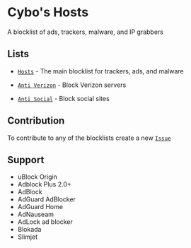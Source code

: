 # Cybo's Hosts
A blocklist of ads, trackers, malware, and IP grabbers

## Lists

* [`Hosts`](https://github.com/Cybo1927/Hosts.txt/blob/master/Hosts) - The main blocklist for trackers, ads, and malware

* [`Anti Verizon`](https://github.com/Cybo1927/Hosts.txt/blob/master/Anti%20Verizon) - Block Verizon servers

* [`Anti Social`](https://github.com/Cybo1927/Hosts.txt/blob/master/Anti%20Social) - Block social sites

## Contribution
To contribute to any of the blocklists create a new [`Issue`](https://github.com/Cybo1927/Hosts/issues)

## Support

* uBlock Origin
* Adblock Plus 2.0+
* AdBlock
* AdGuard AdBlocker
* AdGuard Home
* AdNauseam
* AdLock ad blocker
* Blokada
* Slimjet
